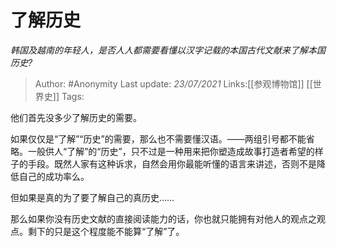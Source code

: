 # 了解历史
*韩国及越南的年轻人，是否人人都需要看懂以汉字记载的本国古代文献来了解本国历史?*

> Author: #Anonymity
> Last update: *23/07/2021*
> Links:[[参观博物馆]] [[世界史]]
> Tags:

 他们首先没多少了解历史的需要。

如果仅仅是“了解”“历史”的需要，那么也不需要懂汉语。——两组引号都不能省略。一般供人“了解”的“历史”，只不过是一种用来把你塑造成故事打造者希望的样子的手段。既然人家有这种诉求，自然会用你最能听懂的语言来讲述，否则不是降低自己的成功率么。

但如果是真的为了要了解自己的真历史……

那么如果你没有历史文献的直接阅读能力的话，你也就只能拥有对他人的观点之观点。剩下的只是这个程度能不能算“了解”了。

